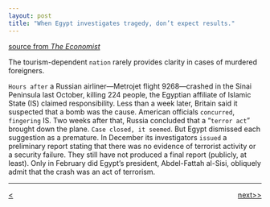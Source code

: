 ```yaml
---
layout: post
title: "When Egypt investigates tragedy, don’t expect results."
---
```


[source from <em>The Economist</em>][link]


The tourism-dependent `nation` rarely provides clarity in cases of murdered foreigners.

`Hours after` a Russian airliner—Metrojet flight 9268—crashed in the Sinai Peninsula last October, killing 224 people, the Egyptian affiliate of Islamic State (IS) claimed responsibility. Less than a week later, Britain said it suspected that a bomb was the cause. American officials `concurred`, `fingering` IS. Two weeks after that, Russia concluded that a “`terror act`” brought down the plane. `Case closed, it seemed`.
But Egypt dismissed each suggestion as a premature. In December its investigators `issued` a preliminary report stating that there was no evidence of terrorist activity or a security failure. They still have not produced a final report (publicly, at least). Only in February did Egypt’s president, Abdel-Fattah al-Sisi, obliquely admit that the crash was an act of terrorism.


********************************************


<div style="position: relative;"><div><a href="http://jayhawk.ningtian.info/blogs/2016/05/23/greece-was-supposed-to-return-migrants-to-turkey"><<previous</a></div><div style="position: absolute; right: 0px; top: 0px;"><a href="http://jayhawk.ningtian.info/blogs/2016/05/24/americans-are-increasingly-addicted-to-opioids">next>></a></div></div>



[link]: http://www.economist.com/news/middle-east-and-africa/21699716-tourism-dependent-nation-rarely-provides-clarity-cases-murdered
